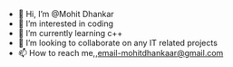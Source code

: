 - 👋 Hi, I’m @Mohit Dhankar
- 👀 I’m interested in coding
- 🌱 I’m currently learning c++
- 💞️ I’m looking to collaborate on any IT related projects
- 📫 How to reach me,,email-mohitdhankaar@gmail.com
   

<!---
MohitDhankar/MohitSunny is a ✨ special ✨ repository because its `README.md` (this file) appears on your GitHub profile.
You can click the Preview link to take a look at your changes.
--->
